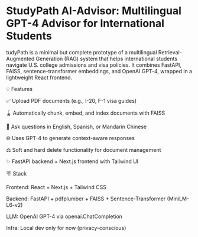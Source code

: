 # StudyPath AI-Advisor: Multilingual GPT-4 Advisor for International Students

tudyPath is a minimal but complete prototype of a multilingual Retrieval-Augmented Generation (RAG) system that helps international students navigate U.S. college admissions and visa policies. It combines FastAPI, FAISS, sentence-transformer embeddings, and OpenAI GPT-4, wrapped in a lightweight React frontend.

💡 Features

✅ Upload PDF documents (e.g., I-20, F-1 visa guides)

🪀 Automatically chunk, embed, and index documents with FAISS

🧠 Ask questions in English, Spanish, or Mandarin Chinese

🌐 Uses GPT-4 to generate context-aware responses

⚖️ Soft and hard delete functionality for document management

✨ FastAPI backend + Next.js frontend with Tailwind UI

🪧 Stack

Frontend: React + Next.js + Tailwind CSS

Backend: FastAPI + pdfplumber + FAISS + Sentence-Transformer (MiniLM-L6-v2)

LLM: OpenAI GPT-4 via openai.ChatCompletion

Infra: Local dev only for now (privacy-conscious)

